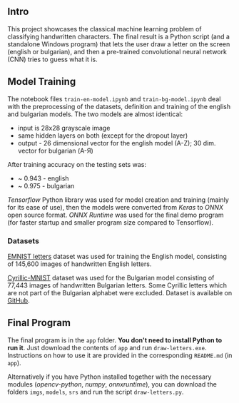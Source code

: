 ## Intro

This project showcases the classical machine learning problem of classifying handwritten characters.
The final result is a Python script (and a standalone Windows program) that lets the user draw a 
letter on the screen (english or bulgarian), and then a pre-trained convolutional neural network
(CNN) tries to guess what it is.

## Model Training

The notebook files `train-en-model.ipynb` and `train-bg-model.ipynb` deal with the preprocessing
of the datasets, definition and training of the english and bulgarian models. The two models are
almost identical:
- input is 28x28 grayscale image
- same hidden layers on both (except for the dropout layer)
- output - 26 dimensional vector for the english model (A-Z); 30 dim. vector for bulgarian (А-Я)

After training accuracy on the testing sets was:
- ~ 0.943 - english
- ~ 0.975 - bulgarian

_Tensorflow_ Python library was used for model creation and training (mainly for its ease of use),
then the models were converted from _Keras_ to _ONNX_ open source format. _ONNX Runtime_ was used
for the final demo program (for faster startup and smaller program size compared to Tensorflow).

### Datasets

[EMNIST letters][emnist-letters] dataset was used for training the English model, consisting of
145,600 images of handwritten English letters. 

[Cyrillic-MNIST][cyrillic-mnist] dataset was used for the Bulgarian model consisting of 77,443
images of handwritten Bulgarian letters. Some Cyrillic letters which are not part of the Bulgarian
alphabet were excluded. Dataset is available on [GitHub][cyrillic-mnist-github].

## Final Program

The final program is in the `app` folder. **You don't need to install Python to run it**. Just 
download the contents of `app` and run `draw-letters.exe`. Instructions on how to use it are 
provided in the corresponding `README.md` (in `app`).

Alternatively if you have Python installed together with the necessary modules (_opencv-python_, 
_numpy_, _onnxruntime_), you can download the folders `imgs`, `models`, `srs` and run the script
`draw-letters.py`.

[cyrillic-mnist]: https://aclanthology.org/2022.lrec-1.510/
[cyrillic-mnist-github]: https://github.com/bolattleubayev/cmnist
[emnist-letters]: https://www.nist.gov/itl/products-and-services/emnist-dataset